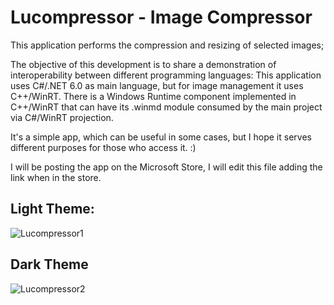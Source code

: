# Lucompressor - Image Compressor

This application performs the compression and resizing of selected images;

The objective of this development is to share a demonstration of interoperability between different programming languages: This application uses C#/.NET 6.0 as main language, but for image management it uses C++/WinRT.
There is a Windows Runtime component implemented in C++/WinRT that can have its .winmd module consumed by the main project via C#/WinRT projection.

It's a simple app, which can be useful in some cases, but I hope it serves different purposes for those who access it. :)

I will be posting the app on the Microsoft Store, I will edit this file adding the link when in the store.

## Light Theme:

![Lucompressor1](https://user-images.githubusercontent.com/77353979/155013225-e272f0c5-2334-4dfc-b56f-aefa59d6b4c8.png)

## Dark Theme

![Lucompressor2](https://user-images.githubusercontent.com/77353979/155013246-715edcb9-45b3-460f-96c9-649bc758a41f.png)
